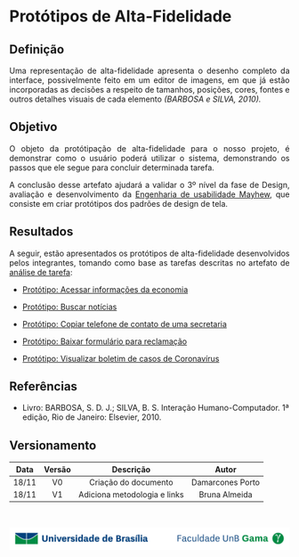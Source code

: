 # Protótipos de Alta-Fidelidade

## Definição

<p align = "justify">Uma representação de alta-fidelidade apresenta o desenho completo da interface, possivelmente feito em um editor de imagens, em que já estão incorporadas as decisões a respeito de tamanhos, posições, cores, fontes e outros detalhes visuais de cada elemento <i>(BARBOSA e SILVA, 2010).</i></p>

## Objetivo

<p align="justify">O objeto da protótipação de alta-fidelidade para o nosso projeto, é demonstrar como o usuário poderá utilizar o sistema, demonstrando os passos que ele segue para concluir determinada tarefa.</p>
<p align = "justify">A conclusão desse artefato ajudará a validar o 3º nível da fase de Design, avaliação e desenvolvimento da <a href="https://interacao-humano-computador.github.io/2020.1-Prefeiturade-Aguas-Lindas-de-Goias/planejamento/processo/#engenharia-de-usabilidade-de-mayhew">Engenharia de usabilidade Mayhew</a>, que consiste em criar protótipos dos padrões de design de tela.</p>

## Resultados

<p align = "justify">A seguir, estão apresentados os protótipos de alta-fidelidade desenvolvidos pelos integrantes, tomando como base as tarefas descritas no artefato de <a href= "https://interacao-humano-computador.github.io/2020.1-Prefeiturade-Aguas-Lindas-de-Goias/analise_tarefas/AnaliseTarefas/">análise de tarefa</a>:</p>

- <p><a href="../prototipo1">Protótipo: Acessar informações da economia</a></p>
- <p><a href="../prototipo2">Protótipo: Buscar notícias</a></p>
- <p><a href="../prototipo3">Protótipo: Copiar telefone de contato de uma secretaria</a></p>
- <p><a href="../prototipo4">Protótipo: Baixar formulário para reclamação</a></p>
- <p><a href="../prototipo5">Protótipo: Visualizar boletim de casos de Coronavírus</a></p>

## Referências

- Livro: BARBOSA, S. D. J.; SILVA, B. S. Interação Humano-Computador. 1ª edição, Rio de Janeiro: Elsevier, 2010.

## Versionamento

| Data | Versão |           Descrição             |    Autor    |
|:----:|:------:|:-------------------------------:|:-----------:|
|18/11 |V0      |     Criação do documento        |Damarcones Porto|
|18/11 |V1      |  Adiciona metodologia e links   |Bruna Almeida|

</br>

<div> <p align = "center"><img src="../../imagens/unb-fga-extenso.jpg" width="700"></div>